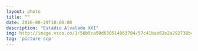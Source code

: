 ```yaml
---
layout: photo
title: ""
date: 2016-08-29T10:00:00
description: "Estádio Alvalade XXI"
img: http://image.vsco.co/1/56b5ca50d630514863784/57c41bae62e2a292738b457f/1600x905/d8a70664-8062-4ab0-83fc-0e7fedb4cf17-471728415.jpg
tag: 'picture scp'
---
```



